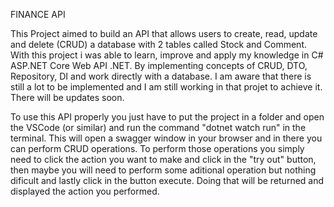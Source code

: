 FINANCE API

  This Project aimed to build an API that allows users to create, read, update and delete (CRUD) a database with 2 tables called Stock and Comment.
  With this project i was able to learn, improve and apply my knowledge in C# ASP.NET Core Web API .NET. By implementing concepts of CRUD, DTO, Repository, DI and work directly with a database.
  I am aware that there is still a lot to be implemented and I am still working in that projet to achieve it. There will be updates soon.

  To use this API properly you just have to put the project in a folder and open the VSCode (or similar) and run the command "dotnet watch run" in the terminal. This will open a swagger window in your browser and in there you can perform CRUD operations.
  To perform those operations you simply need to click the action you want to make and click in the "try out" button, then maybe you will need to perform some aditional operation but nothing dificult and lastly click in the button execute. Doing that will be returned and 
  displayed the action you performed.

  

